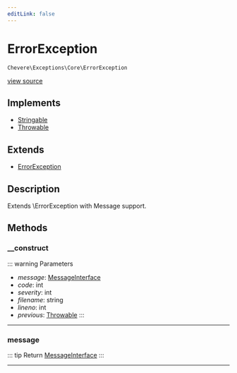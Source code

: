 ```yaml
---
editLink: false
---
```


# ErrorException

`Chevere\Exceptions\Core\ErrorException`

[view source](https://github.com/chevere/chevere/blob/main/src/Chevere/Exceptions/Core/ErrorException.php)

## Implements

- [Stringable](https://www.php.net/manual/class.stringable)
- [Throwable](https://www.php.net/manual/class.throwable)

## Extends

- [ErrorException](https://www.php.net/manual/class.errorexception)

## Description

Extends \ErrorException with Message support.

## Methods

### __construct

::: warning Parameters
- *message*: [MessageInterface](../../Interfaces/Message/MessageInterface.md)
- *code*: int
- *severity*: int
- *filename*: string
- *lineno*: int
- *previous*: [Throwable](https://www.php.net/manual/class.throwable)
:::

---

### message

::: tip Return
[MessageInterface](../../Interfaces/Message/MessageInterface.md)
:::

---

